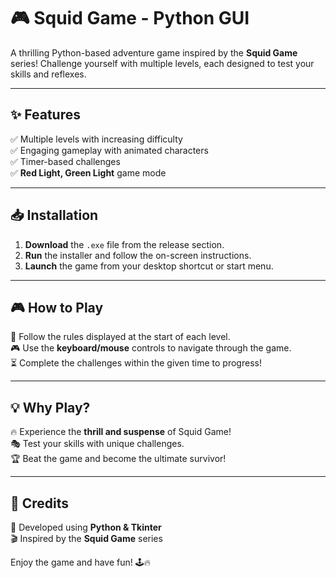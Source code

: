 # 🎮 Squid Game - Python GUI

A thrilling Python-based adventure game inspired by the **Squid Game** series! Challenge yourself with multiple levels, each designed to test your skills and reflexes. 

---

## ✨ Features
✅ Multiple levels with increasing difficulty  
✅ Engaging gameplay with animated characters  
✅ Timer-based challenges  
✅ **Red Light, Green Light** game mode  

---

## 📥 Installation
1. **Download** the `.exe` file from the release section.  
2. **Run** the installer and follow the on-screen instructions.  
3. **Launch** the game from your desktop shortcut or start menu.  

---

## 🎮 How to Play
🎯 Follow the rules displayed at the start of each level.  
🎮 Use the **keyboard/mouse** controls to navigate through the game.  
⏳ Complete the challenges within the given time to progress!  

---

## 💡 Why Play?
🔥 Experience the **thrill and suspense** of Squid Game!  
🎭 Test your skills with unique challenges.  
🏆 Beat the game and become the ultimate survivor!  

---

## 👏 Credits
🚀 Developed using **Python & Tkinter**  
🎬 Inspired by the **Squid Game** series  

Enjoy the game and have fun! 🕹️🔥

